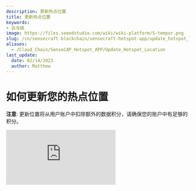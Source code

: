 ```yaml
---
description: 更新热点位置
title: 更新热点位置
keywords:
- 云与链
image: https://files.seeedstudio.com/wiki/wiki-platform/S-tempor.png
slug: /cn/sensecraft-blockchain/sensecraft-hotspot-app/update_hotspot_location
aliases:
  - /Cloud_Chain/SenseCAP_Hotspot_APP/Update_Hotspot_Location
last_update:
  date: 02/14/2023
  author: Matthew
---
```


**如何更新您的热点位置**
========================================

**注意**: 更新位置将从用户账户中扣除额外的数据积分，请确保您的账户中有足够的积分。

<iframe width={560} height={315} src="https://www.youtube.com/embed/Vjc45aIcrGk" title="YouTube 视频播放器" frameBorder={0} allow="accelerometer; autoplay; clipboard-write; encrypted-media; gyroscope; picture-in-picture; web-share" allowFullScreen />